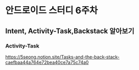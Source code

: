# 안드로이드 스터디 6주차
## Intent, Activity-Task,Backstack 알아보기
### Activity-Task
https://5seong.notion.site/Tasks-and-the-back-stack-caefbaa44a764e72bea40ce7a75c74a0
